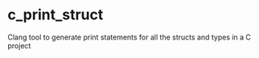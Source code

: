 # c_print_struct
Clang tool to generate print statements for all the structs and types in a C project

